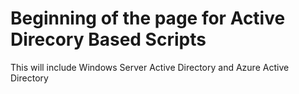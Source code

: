 # Beginning of the page for Active Direcory Based Scripts

This will include Windows Server Active Directory and Azure Active Directory
